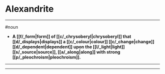# Alexandrite
---
#noun
- **A [[f/_form|form]] of [[c/_chrysoberyl|chrysoberyl]] that [[d/_displays|displays]] a [[c/_colour|colour]] [[c/_change|change]] [[d/_dependent|dependent]] upon the [[l/_light|light]] [[s/_source|source]], [[a/_along|along]] with strong [[p/_pleochroism|pleochroism]].**
---
---

